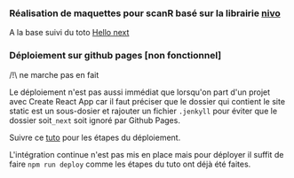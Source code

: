### Réalisation de maquettes pour scanR basé sur la librairie [nivo](http://nivo.rocks)

A la base suivi du toto [Hello next](https://nextjs.org/learn/)

### Déploiement sur github pages [non fonctionnel]

/!\ ne marche pas en fait

Le déploiement n'est pas aussi immédiat que lorsqu'on part d'un projet avec Create React App car il faut préciser que le dossier qui contient le site static est un sous-dosier et rajouter un fichier `.jenkyll` pour éviter que le dossier soit`_next` soit ignoré par Github Pages.

Suivre ce [tuto](https://medium.com/@anotherplanet/git-tips-next-js-github-pages-2dbc9a819cb8) pour les étapes du déploiement.

L'intégration continue n'est pas mis en place mais pour déployer il suffit de faire `npm run deploy` comme les étapes du tuto ont déjà été faites.
